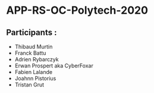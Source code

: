 # APP-RS-OC-Polytech-2020

## Participants :
* Thibaud Murtin
* Franck Battu
* Adrien Rybarczyk
* Erwan Prospert aka CyberFoxar
* Fabien Lalande
* Joahnn Pistorius
* Tristan Grut
